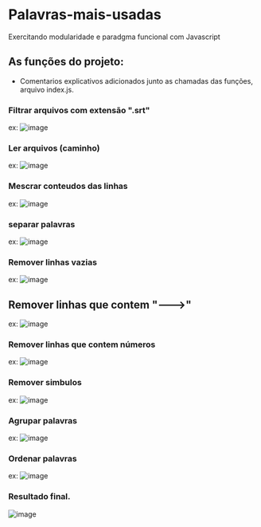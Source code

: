# Palavras-mais-usadas
Exercitando modularidade e paradgma funcional com Javascript

## As funções do projeto:
- Comentarios explicativos adicionados junto as chamadas das funções, arquivo index.js.
### Filtrar arquivos com extensão ".srt"
ex:
![image](https://user-images.githubusercontent.com/79103757/222974395-51c2682d-a586-478a-8a14-d827fc5868dc.png)

### Ler arquivos (caminho)
ex: 
  ![image](https://user-images.githubusercontent.com/79103757/222974483-15615f20-b904-4ee7-a0ea-e87e89f27179.png)

### Mescrar conteudos das linhas
ex:
  ![image](https://user-images.githubusercontent.com/79103757/222974518-d617dd11-9862-4390-b4f6-ec0cf5c6fc15.png)

### separar palavras
ex:
  ![image](https://user-images.githubusercontent.com/79103757/222974583-ebfc2823-2356-44c0-94a9-6a8210d6abba.png)

### Remover linhas vazias
ex:
  ![image](https://user-images.githubusercontent.com/79103757/222974643-f2dbd381-3e98-4397-8237-70ffb15f3daa.png)

## Remover linhas que contem "--->"
ex:
  ![image](https://user-images.githubusercontent.com/79103757/222974685-4d8ca8e8-937b-46c7-9c8a-cb6d98bbf5b2.png)

### Remover linhas que contem números
ex:
  ![image](https://user-images.githubusercontent.com/79103757/222974709-ce94a13e-ab76-4d69-8462-1d41d234bce9.png)

### Remover simbulos
ex:
  ![image](https://user-images.githubusercontent.com/79103757/222974740-9cb4b13c-6087-4b20-91e1-e2b707b21b4e.png)

### Agrupar palavras
ex:
  ![image](https://user-images.githubusercontent.com/79103757/222974784-41c9ad9f-4b23-4db5-9e67-d3dc1712ad76.png)

### Ordenar palavras
ex: 
  ![image](https://user-images.githubusercontent.com/79103757/222974829-d9023d52-ce7a-41fb-a192-0db2d6600dcf.png)

### Resultado final.

![image](https://user-images.githubusercontent.com/79103757/222974086-32e2894a-093e-41f9-b60e-079b4f4a962e.png)
